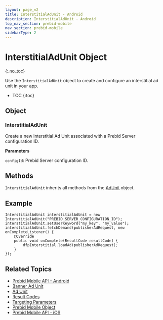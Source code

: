 ```yaml
---
layout: page_v2
title: InterstitialAdUnit - Android
description: InterstitialAdUnit - Android
top_nav_section: prebid-mobile
nav_section: prebid-mobile
sidebarType: 2
---
```


# InterstitialAdUnit Object
{:.no_toc}

Use the `InterstitialAdUnit` object to create and configure an interstitial ad unit in your app.

* TOC
{:toc}

## Object

### InterstitialAdUnit

Create a new Interstitial Ad Unit associated with a Prebid Server configuration ID.

**Parameters**

`configId`: Prebid Server configuration ID.

## Methods

`InterstitialAdUnit` inherits all methods from the [AdUnit]({{site.baseurl}}/prebid-mobile/api/adunit-android.html) object.

## Example

```
InterstitialAdUnit interstitialAdUnit = new InterstitialAdUnit("PREBID_SERVER_CONFIGURATION_ID");
interstitialAdUnit.setUserKeyword("my_key", "my_value");
interstitialAdUnit.fetchDemand(publisherAdRequest, new onCompleteListener() {
    @Override
    public void onComplete(ResultCode resultCode) {
        dfpInterstitial.loadAd(publisherAdRequest);
    }
});
```

## Related Topics

- [Prebid Mobile API - Android]({{site.baseurl}}/prebid-mobile/api/pbm-api-android.html)
- [Banner Ad Unit]({{site.baseurl}}/prebid-mobile/api/banneradunit-android.html)
- [Ad Unit]({{site.baseurl}}/prebid-mobile/api/adunit-android.html)
- [Result Codes]({{site.baseurl}}/prebid-mobile/api/pbm-api-result-codes-android.html)
- [Targeting Parameters]({{site.baseurl}}/prebid-mobile/api/pbm-targeting-params-android.html)
- [Prebid Mobile Object]({{site.baseurl}}/prebid-mobile/api/prebidmobile-object-android.html)
- [Prebid Mobile API - iOS]({{site.baseurl}}/prebid-mobile/api/pbm-api-ios.html)
